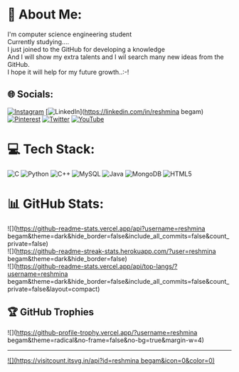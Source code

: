 # 💫 About Me:
I'm computer science engineering student<br>Currently studying....<br>I just joined to the GitHub for developing a knowledge<br>And I will show my extra talents and I wil search many new ideas from the GitHub.<br>I hope it will help for my future growth..:⁠-⁠!


## 🌐 Socials:
[![Instagram](https://img.shields.io/badge/Instagram-%23E4405F.svg?logo=Instagram&logoColor=white)](https://instagram.com/resh71_offl) [![LinkedIn](https://img.shields.io/badge/LinkedIn-%230077B5.svg?logo=linkedin&logoColor=white)](https://linkedin.com/in/reshmina begam) [![Pinterest](https://img.shields.io/badge/Pinterest-%23E60023.svg?logo=Pinterest&logoColor=white)](https://pinterest.com/_resh71_) [![Twitter](https://img.shields.io/badge/Twitter-%231DA1F2.svg?logo=Twitter&logoColor=white)](https://twitter.com/resh71_offl) [![YouTube](https://img.shields.io/badge/YouTube-%23FF0000.svg?logo=YouTube&logoColor=white)](https://youtube.com/@resh71_offl) 

# 💻 Tech Stack:
![C](https://img.shields.io/badge/c-%2300599C.svg?style=for-the-badge&logo=c&logoColor=white) ![Python](https://img.shields.io/badge/python-3670A0?style=for-the-badge&logo=python&logoColor=ffdd54) ![C++](https://img.shields.io/badge/c++-%2300599C.svg?style=for-the-badge&logo=c%2B%2B&logoColor=white) ![MySQL](https://img.shields.io/badge/mysql-%2300f.svg?style=for-the-badge&logo=mysql&logoColor=white) ![Java](https://img.shields.io/badge/java-%23ED8B00.svg?style=for-the-badge&logo=java&logoColor=white) ![MongoDB](https://img.shields.io/badge/MongoDB-%234ea94b.svg?style=for-the-badge&logo=mongodb&logoColor=white) ![HTML5](https://img.shields.io/badge/html5-%23E34F26.svg?style=for-the-badge&logo=html5&logoColor=white)
# 📊 GitHub Stats:
![](https://github-readme-stats.vercel.app/api?username=reshmina begam&theme=dark&hide_border=false&include_all_commits=false&count_private=false)<br/>
![](https://github-readme-streak-stats.herokuapp.com/?user=reshmina begam&theme=dark&hide_border=false)<br/>
![](https://github-readme-stats.vercel.app/api/top-langs/?username=reshmina begam&theme=dark&hide_border=false&include_all_commits=false&count_private=false&layout=compact)

## 🏆 GitHub Trophies
![](https://github-profile-trophy.vercel.app/?username=reshmina begam&theme=radical&no-frame=false&no-bg=true&margin-w=4)

---
[![](https://visitcount.itsvg.in/api?id=reshmina begam&icon=0&color=0)](https://visitcount.itsvg.in)

<!-- Proudly created with GPRM ( https://gprm.itsvg.in ) -->
